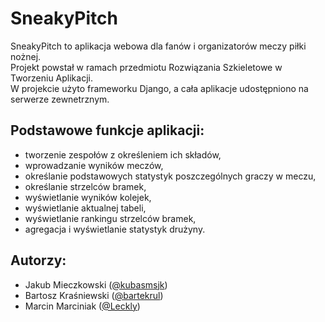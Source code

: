 # SneakyPitch 
SneakyPitch to aplikacja webowa dla fanów i organizatorów meczy piłki nożnej.  
Projekt powstał w ramach przedmiotu Rozwiązania Szkieletowe w Tworzeniu Aplikacji.  
W projekcie użyto frameworku Django, a cała aplikacje udostępniono na serwerze zewnetrznym.

## Podstawowe funkcje aplikacji: 
*	tworzenie zespołów z określeniem ich składów, 
*	wprowadzanie wyników meczów, 
*	określanie podstawowych statystyk poszczególnych graczy w meczu, 
*	określanie strzelców bramek, 
*	wyświetlanie wyników kolejek, 
*	wyświetlanie aktualnej tabeli, 
*	wyświetlanie rankingu strzelców bramek, 
*	agregacja i wyświetlanie statystyk drużyny. 


## Autorzy:
* Jakub Mieczkowski ([@kubasmsjk]( https://github.com/kubasmsjk))
* Bartosz Kraśniewski ([@bartekrul]( https://github.com/bartekrul))
* Marcin Marciniak ([@Leckly]( https://github.com/Leckly))
